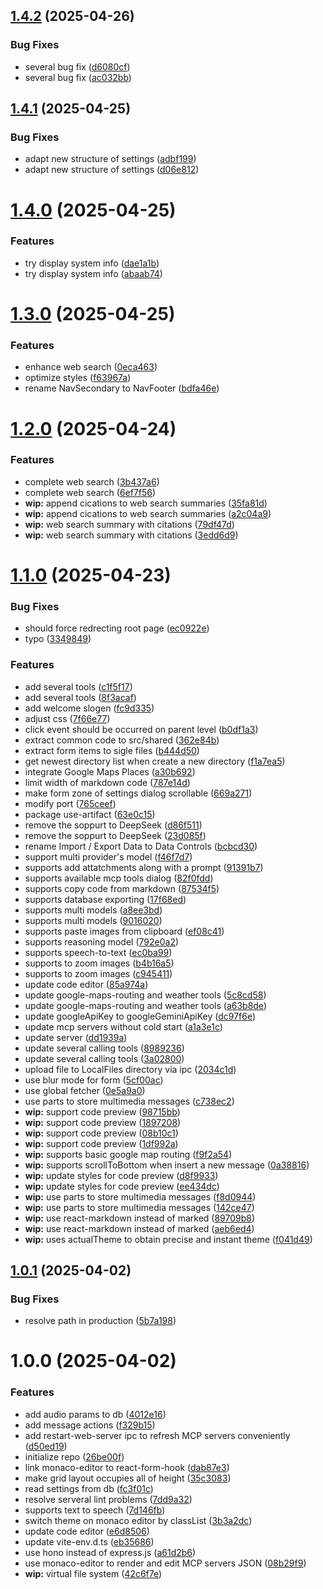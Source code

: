 ## [1.4.2](https://github.com/HyperChatBot/exodus/compare/v1.4.1...v1.4.2) (2025-04-26)


### Bug Fixes

* several bug fix ([d6080cf](https://github.com/HyperChatBot/exodus/commit/d6080cf3118536085cd0e06f763f3e2f0c8f8177))
* several bug fix ([ac032bb](https://github.com/HyperChatBot/exodus/commit/ac032bbb19c1984126a69a3433a2265780ba1cae))

## [1.4.1](https://github.com/HyperChatBot/exodus/compare/v1.4.0...v1.4.1) (2025-04-25)

### Bug Fixes

- adapt new structure of settings ([adbf199](https://github.com/HyperChatBot/exodus/commit/adbf199451995e6e0c8b741c5c2e8215a8e7beef))
- adapt new structure of settings ([d06e812](https://github.com/HyperChatBot/exodus/commit/d06e812f0a8552115129212b5def0ccb01415951))

# [1.4.0](https://github.com/HyperChatBot/exodus/compare/v1.3.0...v1.4.0) (2025-04-25)

### Features

- try display system info ([dae1a1b](https://github.com/HyperChatBot/exodus/commit/dae1a1b8eb132559b1ea951ecd71f799c0381ad6))
- try display system info ([abaab74](https://github.com/HyperChatBot/exodus/commit/abaab74ff2261e3e37c62f10126b0e6e3405b1fc))

# [1.3.0](https://github.com/HyperChatBot/exodus/compare/v1.2.0...v1.3.0) (2025-04-25)

### Features

- enhance web search ([0eca463](https://github.com/HyperChatBot/exodus/commit/0eca4636f8a46c27671f8c34d318be79bfc7ad26))
- optimize styles ([f63967a](https://github.com/HyperChatBot/exodus/commit/f63967acc23ed302d8afd8d1feafa6c62078f7b0))
- rename NavSecondary to NavFooter ([bdfa46e](https://github.com/HyperChatBot/exodus/commit/bdfa46ea490902e691a6850819cd3a5b9a5484fc))

# [1.2.0](https://github.com/HyperChatBot/exodus/compare/v1.1.0...v1.2.0) (2025-04-24)

### Features

- complete web search ([3b437a6](https://github.com/HyperChatBot/exodus/commit/3b437a6b613f2707308876f5e6e9bab45f98bdb2))
- complete web search ([6ef7f56](https://github.com/HyperChatBot/exodus/commit/6ef7f564674fc8613b86e6e6af54e68fa37ad4a7))
- **wip:** append cications to web search summaries ([35fa81d](https://github.com/HyperChatBot/exodus/commit/35fa81dc7818128dd64508b96c868998adafd088))
- **wip:** append cications to web search summaries ([a2c04a9](https://github.com/HyperChatBot/exodus/commit/a2c04a92ded834cf32dc40a94e796c0ceb84beba))
- **wip:** web search summary with citations ([79df47d](https://github.com/HyperChatBot/exodus/commit/79df47d17b7a1dc7aa8a202b0ffe4f137083884e))
- **wip:** web search summary with citations ([3edd6d9](https://github.com/HyperChatBot/exodus/commit/3edd6d932cbbec89b425c6e5c8188a8ddda86da7))

# [1.1.0](https://github.com/HyperChatBot/exodus/compare/v1.0.1...v1.1.0) (2025-04-23)

### Bug Fixes

- should force redrecting root page ([ec0922e](https://github.com/HyperChatBot/exodus/commit/ec0922e0a1d24115ef81b409f4d45f627043f6a9))
- typo ([3349849](https://github.com/HyperChatBot/exodus/commit/33498497d9da281d5786ff8a4aa72738b6519b7d))

### Features

- add several tools ([c1f5f17](https://github.com/HyperChatBot/exodus/commit/c1f5f1711cd37defa6c9e882c034437b4eb4b803))
- add several tools ([8f3acaf](https://github.com/HyperChatBot/exodus/commit/8f3acaf86ee1800597953c5342c8f6c6f7b9f1b0))
- add welcome slogen ([fc9d335](https://github.com/HyperChatBot/exodus/commit/fc9d33540a4c5375691becaded4315754e5b14ce))
- adjust css ([7f66e77](https://github.com/HyperChatBot/exodus/commit/7f66e776127e8e248ec3e1a6077a97f0b6a4d81c))
- click event should be occurred on parent level ([b0df1a3](https://github.com/HyperChatBot/exodus/commit/b0df1a3c1b49ecb6bdabc6556e2b729105f2a7f7))
- extract common code to src/shared ([362e84b](https://github.com/HyperChatBot/exodus/commit/362e84bbc21cf5697a0b688d84059aff2fd0f50a))
- extract form items to sigle files ([b444d50](https://github.com/HyperChatBot/exodus/commit/b444d500cd15cbbcaa23b828cfb13828fa2cb1f6))
- get newest directory list when create a new directory ([f1a7ea5](https://github.com/HyperChatBot/exodus/commit/f1a7ea5db5f72ec0880da2a45ee02398daf93d88))
- integrate Google Maps Places ([a30b692](https://github.com/HyperChatBot/exodus/commit/a30b692e5d75a1c02738ee54622e392196042e5d))
- limit width of markdown code ([787e14d](https://github.com/HyperChatBot/exodus/commit/787e14dcd11035fce63492579ea1891f1efa0ee2))
- make form zone of settings dialog scrollable ([669a271](https://github.com/HyperChatBot/exodus/commit/669a271adb25d940432b0f325e9235aefc76235f))
- modify port ([765ceef](https://github.com/HyperChatBot/exodus/commit/765ceef78da65896e5d745595ae80f2934d9c6c3))
- package use-artifact ([63e0c15](https://github.com/HyperChatBot/exodus/commit/63e0c159c51e3c23c91016cc44cbb4a42d28384b))
- remove the soppurt to DeepSeek ([d86f511](https://github.com/HyperChatBot/exodus/commit/d86f511ebb1b9771c56a741f2ac7589e8ab062ab))
- remove the soppurt to DeepSeek ([23d085f](https://github.com/HyperChatBot/exodus/commit/23d085f926e8a4ed5a16d8acda5cf2ac885806f2))
- rename Import / Export Data to Data Controls ([bcbcd30](https://github.com/HyperChatBot/exodus/commit/bcbcd3091b749ee5f683c49a6ed5348eabc3ec9e))
- support multi provider's model ([f46f7d7](https://github.com/HyperChatBot/exodus/commit/f46f7d70cb49b08f4736242d7b8496663c813ca5))
- supports add attatchments along with a prompt ([91391b7](https://github.com/HyperChatBot/exodus/commit/91391b7f0e76793a0c0d3ec7ba686b5d75be18cc))
- supports available mcp tools dialog ([82f0fdd](https://github.com/HyperChatBot/exodus/commit/82f0fdd19cc9384cf4617cb293e23761b00e2ee4))
- supports copy code from markdown ([87534f5](https://github.com/HyperChatBot/exodus/commit/87534f5053754c03a1cadef03b7748f5cdbb2a22))
- supports database exporting ([17f68ed](https://github.com/HyperChatBot/exodus/commit/17f68ed05fb396306de798914845d9ae88f96ce9))
- supports multi models ([a8ee3bd](https://github.com/HyperChatBot/exodus/commit/a8ee3bdcece66fd95d20257dda2dcdf6c809396f))
- supports multi models ([9016020](https://github.com/HyperChatBot/exodus/commit/9016020194bb249458a6e28499f74aeb90ff9970))
- supports paste images from clipboard ([ef08c41](https://github.com/HyperChatBot/exodus/commit/ef08c41c5a3dee86a85322c80642eae89b630245))
- supports reasoning model ([792e0a2](https://github.com/HyperChatBot/exodus/commit/792e0a2ca638ae83943bb37e966f74cf32721c39))
- supports speech-to-text ([ec0ba99](https://github.com/HyperChatBot/exodus/commit/ec0ba998fd479ee3409ca925966e221b5f5b0e41))
- supports to zoom images ([b4b16a5](https://github.com/HyperChatBot/exodus/commit/b4b16a5239bcf9cf71721f9f5650abc458f83891))
- supports to zoom images ([c945411](https://github.com/HyperChatBot/exodus/commit/c9454114c0309bbffda128ce686933dbd92a00f4))
- update code editor ([85a974a](https://github.com/HyperChatBot/exodus/commit/85a974a454a62c5f943f8a1de3c4fe9c92206059))
- update google-maps-routing and weather tools ([5c8cd58](https://github.com/HyperChatBot/exodus/commit/5c8cd58fb07d83eb77d4f0edaafca850fea550e9))
- update google-maps-routing and weather tools ([a63b8de](https://github.com/HyperChatBot/exodus/commit/a63b8de9cc60101931628d7165df20d771b83cfd))
- update googleApiKey to googleGeminiApiKey ([dc97f6e](https://github.com/HyperChatBot/exodus/commit/dc97f6e3994eed0b532de64366d3a95b2b646fb9))
- update mcp servers without cold start ([a1a3e1c](https://github.com/HyperChatBot/exodus/commit/a1a3e1cd78449ffa2039f3bc531cb673a35e7bb5))
- update server ([dd1939a](https://github.com/HyperChatBot/exodus/commit/dd1939a59e300bc618dfd734e97236f476eb8f80))
- update several calling tools ([8989236](https://github.com/HyperChatBot/exodus/commit/8989236434a880b61d532e045327377070dc915d))
- update several calling tools ([3a02800](https://github.com/HyperChatBot/exodus/commit/3a02800fe9e50d1c382d945f6f6516bde0feacfc))
- upload file to LocalFiles directory via ipc ([2034c1d](https://github.com/HyperChatBot/exodus/commit/2034c1d2167f96d3515b40b73156fd06aa52acff))
- use blur mode for form ([5cf00ac](https://github.com/HyperChatBot/exodus/commit/5cf00ac46eeb133af4056bf029313082823da380))
- use global fetcher ([0e5a9a0](https://github.com/HyperChatBot/exodus/commit/0e5a9a0a8f75c8fb942b23e8efd12dd8a9f79680))
- use parts to store multimedia messages ([c738ec2](https://github.com/HyperChatBot/exodus/commit/c738ec28878c4f17197ed1eea7c460c5084df139))
- **wip:** support code preview ([98715bb](https://github.com/HyperChatBot/exodus/commit/98715bb630340e6dd834affa41121e2208a1a1f1))
- **wip:** support code preview ([1897208](https://github.com/HyperChatBot/exodus/commit/1897208b67e277f6044a901a2b130b8050afd1a7))
- **wip:** support code preview ([08b10c1](https://github.com/HyperChatBot/exodus/commit/08b10c17b80335a883fe8e036a20ad6f71b71860))
- **wip:** support code preview ([1df992a](https://github.com/HyperChatBot/exodus/commit/1df992a51335d9bd72d322f6d5ca920f3770cbec))
- **wip:** supports basic google map routing ([f9f2a54](https://github.com/HyperChatBot/exodus/commit/f9f2a54b4e452b4515b5c67a3200141027f0f48b))
- **wip:** supports scrollToBottom when insert a new message ([0a38816](https://github.com/HyperChatBot/exodus/commit/0a388167aaa737acf8573e2ee4e2707c0ac81f1f))
- **wip:** update styles for code preview ([d8f9933](https://github.com/HyperChatBot/exodus/commit/d8f9933b11f33d295c4d9b504e4612f10d366776))
- **wip:** update styles for code preview ([ee434dc](https://github.com/HyperChatBot/exodus/commit/ee434dc5da15608e72bf1832bffd284de39c2ec0))
- **wip:** use parts to store multimedia messages ([f8d0944](https://github.com/HyperChatBot/exodus/commit/f8d0944e4a9f27bd1c62029d898785730a4089e9))
- **wip:** use parts to store multimedia messages ([142ce47](https://github.com/HyperChatBot/exodus/commit/142ce475edd0a5fd1b54fb78d3ca9638d7cb77b2))
- **wip:** use react-markdown instead of marked ([89709b8](https://github.com/HyperChatBot/exodus/commit/89709b816fbf1e5a6b0a8627cc119332e29d928f))
- **wip:** use react-markdown instead of marked ([aeb6ed4](https://github.com/HyperChatBot/exodus/commit/aeb6ed46500bb4f57810f7c6b4361391b54f75cd))
- **wip:** uses actualTheme to obtain precise and instant theme ([f041d49](https://github.com/HyperChatBot/exodus/commit/f041d499f0a409958d535e9ebc3e2e7a660990db))

## [1.0.1](https://github.com/HyperChatBot/exodus/compare/v1.0.0...v1.0.1) (2025-04-02)

### Bug Fixes

- resolve path in production ([5b7a198](https://github.com/HyperChatBot/exodus/commit/5b7a198e9e8237432b336a440001cba34e893c30))

# 1.0.0 (2025-04-02)

### Features

- add audio params to db ([4012e16](https://github.com/HyperChatBot/exodus/commit/4012e162f5cfcf6a1ffad438a580eb0aa6609ed2))
- add message actions ([f329b15](https://github.com/HyperChatBot/exodus/commit/f329b154ffe51d9787b728688e91eabd3e0af5ad))
- add restart-web-server ipc to refresh MCP servers conveniently ([d50ed19](https://github.com/HyperChatBot/exodus/commit/d50ed19b2058fdaaf4a75904fb846033b3b49d68))
- initialize repo ([26be00f](https://github.com/HyperChatBot/exodus/commit/26be00f894965685552e82d9089b58bebb23a6a7))
- link monaco-editor to react-form-hook ([dab87e3](https://github.com/HyperChatBot/exodus/commit/dab87e3b59cb20265054af2312430f9dcc71d6ba))
- make grid layout occupies all of height ([35c3083](https://github.com/HyperChatBot/exodus/commit/35c3083c2c8a765d00d000cc0aa95dceb071e14b))
- read settings from db ([fc3f01c](https://github.com/HyperChatBot/exodus/commit/fc3f01ce2fa2275253b9c72a1e7200bc0f7e8c80))
- resolve serveral lint problems ([7dd9a32](https://github.com/HyperChatBot/exodus/commit/7dd9a32fb90adf5be4062dad85b10ee8f509dce3))
- supports text to speech ([7d146fb](https://github.com/HyperChatBot/exodus/commit/7d146fb9f890249f6e21225485c1f9d5a58d4f02))
- switch theme on monaco editor by classList ([3b3a2dc](https://github.com/HyperChatBot/exodus/commit/3b3a2dc3b7a7cc65d6509ac253508d2b145dd34d))
- update code editor ([e6d8506](https://github.com/HyperChatBot/exodus/commit/e6d85064aae28ecba054a92f44e4b44a6043ed4a))
- update vite-env.d.ts ([eb35686](https://github.com/HyperChatBot/exodus/commit/eb35686a867c12daf0981640ce9a6616079b3338))
- use hono instead of express.js ([a61d2b6](https://github.com/HyperChatBot/exodus/commit/a61d2b6f7dcaad5c9e4842901182ebdd5ba7e39d))
- use monaco-editor to render and edit MCP servers JSON ([08b29f9](https://github.com/HyperChatBot/exodus/commit/08b29f9aadb101469448ce450a3a6eb3fb7126f0))
- **wip:** virtual file system ([42c6f7e](https://github.com/HyperChatBot/exodus/commit/42c6f7e68de417aa4bf00ce5ea3399c6d0ff1487))

